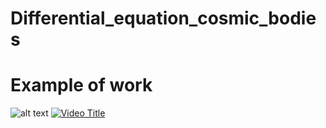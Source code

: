 # Differential_equation_cosmic_bodies
# Example of work
![alt text](../Differential_equation_cosmic_bodies/pictures/mars_earth.png)
[![Video Title](../Differential_equation_cosmic_bodies/pictures/mars_earth.png)](//video/2023-06-01%2012-00-54.mp4)

